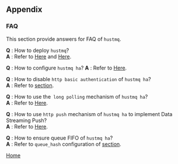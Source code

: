 Appendix
--

### FAQ ###

This section provide answers for FAQ of `hustmq`.

**Q** :  How to deploy `hustmq`?  
**A** :  Refer to [Here](../guide/hustmq.md) and [Here](../guide/ha.md).

**Q** :  How to configure `hustmq ha`?
**A** :  Refer to [Here](../advanced/ha/nginx.md).

**Q** :  How to disable `http basic authentication` of `hustmq ha`?   
**A** :  Refer to [section](../advanced/ha/nginx.md).

**Q** :  How to use the` long polling` mechanism of `hustmq ha`?  
**A** :  Refer to [Here](../api/ha.md).

**Q** :  How to use `http push` mechanism of `hustmq ha` to implement Data Streaming Push?  
**A** :  Refer to [Here](../api/ha.md).

**Q** :  How to ensure queue FIFO of `hustmq ha`?   
**A** :  Refer to `queue_hash` configuration of [section](../advanced/ha/nginx.md).  

[Home](../index.md)